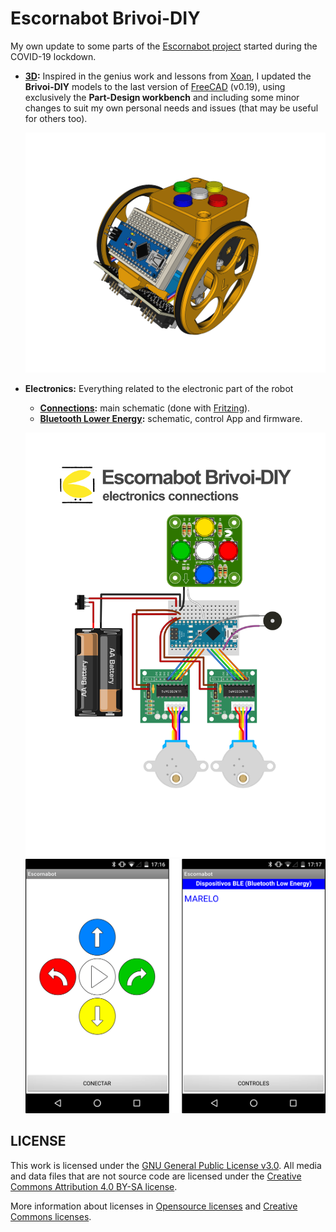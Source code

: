 # Escornabot Brivoi-DIY
My own update to some parts of the [Escornabot project](https://github.com/escornabot) started during the COVID-19 lockdown.

* **[3D](3D/):** Inspired in the genius work and lessons from [Xoan](https://github.com/xoan?tab=repositories&q=escornabot), I updated the **Brivoi-DIY** models to the last version of [FreeCAD](https://freecadweb.org) (v0.19), using exclusively the **Part-Design workbench** and including some minor changes to suit my own personal needs and issues (that may be useful for others too).

    ![Escornabot](3D/escornabot.png)

* **Electronics:** Everything related to the electronic part of the robot
    * **[Connections](electronics/connections/):** main schematic (done with [Fritzing](https://fritzing.org)).
    * **[Bluetooth Lower Energy](electronics/bluetooth/):** schematic, control App and firmware.

    ![Connections](electronics/connections/connections.svg)
    ![BluetoothApp](electronics/bluetooth/control-app/mobile.png)


## LICENSE

This work is licensed under the [GNU General Public License v3.0](LICENSE-GPLV30). All media and data files that are not source code are licensed under the [Creative Commons Attribution 4.0 BY-SA license](LICENSE-CCBYSA40).

More information about licenses in [Opensource licenses](https://opensource.org/licenses/) and [Creative Commons licenses](https://creativecommons.org/licenses/).
